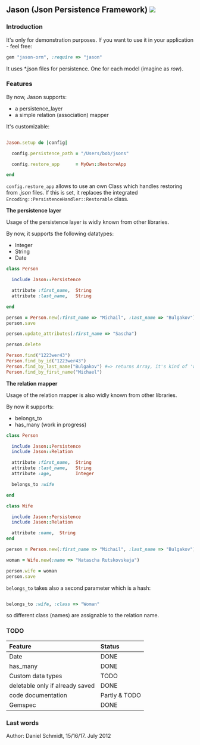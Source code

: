 ## Jason (Json Persistence Framework) [![](http://stillmaintained.com/dsci/Jason.png)](http://stillmaintained.com/dsci/Jason)

### Introduction

It's only for demonstration purposes. If you want to use it in your application - feel free:

```ruby
gem "jason-orm", :require => "jason"
```

It uses *.json files for persistence. One for each model (imagine as *row*).

### Features

By now, Jason supports:

* a persistence_layer
* a simple relation (association) mapper

It's customizable:

```ruby

Jason.setup do |config|

  config.persistence_path = "/Users/bob/jsons"

  config.restore_app      = MyOwn::RestoreApp

end

```

<code>config.restore_app</code> allows to use an own Class which handles restoring from *.json* files.
If this is set, it replaces the integrated <code>Encoding::PersistenceHandler::Restorable</code> class. 


**The persistence layer**

Usage of the persistence layer is widly known from other libraries.

By now, it supports the following datatypes:

* Integer
* String
* Date

```ruby
class Person

  include Jason::Persistence

  attribute :first_name,  String
  attribute :last_name,   String

end

person = Person.new(:first_name => "Michail", :last_name => "Bulgakov")
person.save

person.update_attributes(:first_name => "Sascha")

person.delete

Person.find("1223wer43")
Person.find_by_id("1223wer43")
Person.find_by_last_name("Bulgakov") #=> returns Array, it's kind of 'where'
Person.find_by_first_name("Michael")

```

**The relation mapper**

Usage of the relation mapper is also widly known from other libraries.

By now it supports:

* belongs_to
* has_many (work in progress)

```ruby
class Person

  include Jason::Persistence
  include Jason::Relation

  attribute :first_name,  String
  attribute :last_name,   String  
  attribute :age,         Integer

  belongs_to :wife

end

class Wife

  include Jason::Persistence
  include Jason::Relation

  attribute :name,  String
end

person = Person.new(:first_name => "Michail", :last_name => "Bulgakov")

woman = Wife.new(:name => "Natascha Rutskovskaja")

person.wife = woman 
person.save
```

<code>belongs_to</code> takes also a second parameter which is a hash:

```ruby

belongs_to :wife, :class => "Woman"

```

so different class (names) are assignable to the relation name. 

### TODO

| Feature                         | Status            |
|:--------------------------------|:------------------|
| Date                            | DONE              |
| has_many                        | DONE              |
| Custom data types               | TODO              |
| deletable only if already saved | DONE              |
| code documentation              | Partly & TODO     |
| Gemspec                         | DONE              |

### Last words

Author: Daniel Schmidt, 15/16/17. July 2012